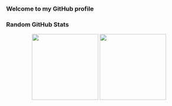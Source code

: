 ### Welcome to my GitHub profile



### Random GitHub Stats

<div align="center">
  <img height="180em" src="https://github-readme-stats.vercel.app/api?username=kryo91&count_private=true&show_icons=true&theme=radical&include_all_commits=true" />
  <img height="180em" src="https://github-readme-stats.vercel.app/api/top-langs/?username=kryo91&layout=compact&theme=radical" />
</div>